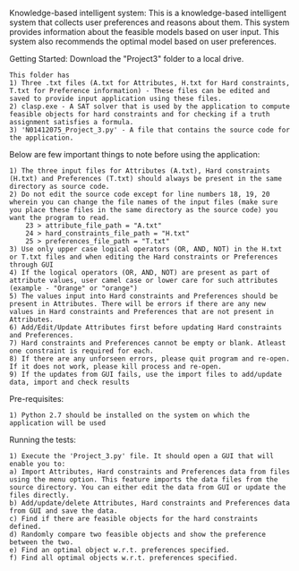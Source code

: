 Knowledge-based intelligent system:
	This is a knowledge-based intelligent system that collects user preferences and reasons about them. 
	This system provides information about the feasible models based on user input.
	This system also recommends the optimal model based on user preferences.

Getting Started:
	Download the "Project3" folder to a local drive. 
	
	This folder has 
	1) Three .txt files (A.txt for Attributes, H.txt for Hard constraints, T.txt for Preference information) - These files can be edited and saved to provide input application using these files.
	2) clasp.exe - A SAT solver that is used by the application to compute feasible objects for hard constraints and for checking if a truth assignment satisfies a formula. 
	3) 'N01412075_Project_3.py' - A file that contains the source code for the application.

Below are few important things to note before using the application:


	1) The three input files for Attributes (A.txt), Hard constraints (H.txt) and Preferences (T.txt) should always be present in the same directory as source code.
	2) Do not edit the source code except for line numbers 18, 19, 20 wherein you can change the file names of the input files (make sure you place these files in the same directory as the source code) you want the program to read. 
		23 > attribute_file_path = "A.txt"
		24 > hard_constraints_file_path = "H.txt"
		25 > preferences_file_path = "T.txt"
	3) Use only upper case logical operators (OR, AND, NOT) in the H.txt or T.txt files and when editing the Hard constraints or Preferences through GUI 
	4) If the logical operators (OR, AND, NOT) are present as part of attribute values, user camel case or lower care for such attributes (example - "Orange" or "orange")
	5) The values input into Hard constraints and Preferences should be present in Attributes. There will be errors if there are any new values in Hard constraints and Preferences that are not present in Attributes.
	6) Add/Edit/Update Attributes first before updating Hard constraints and Preferences.
	7) Hard constraints and Preferences cannot be empty or blank. Atleast one constraint is required for each.
	8) If there are any unforseen errors, please quit program and re-open. If it does not work, please kill process and re-open.
	9) If the updates from GUI fails, use the import files to add/update data, import and check results

Pre-requisites:

	1) Python 2.7 should be installed on the system on which the application will be used

Running the tests:

	1) Execute the 'Project_3.py' file. It should open a GUI that will enable you to:
	a) Import Attributes, Hard constraints and Preferences data from files using the menu option. This feature imports the data files from the source directory. You can either edit the data from GUI or update the files directly.
	b) Add/update/delete Attributes, Hard constraints and Preferences data from GUI and save the data.
	c) Find if there are feasible objects for the hard constraints defined.
	d) Randomly compare two feasible objects and show the preference between the two.
	e) Find an optimal object w.r.t. preferences specified.
	f) Find all optimal objects w.r.t. preferences specified. 
